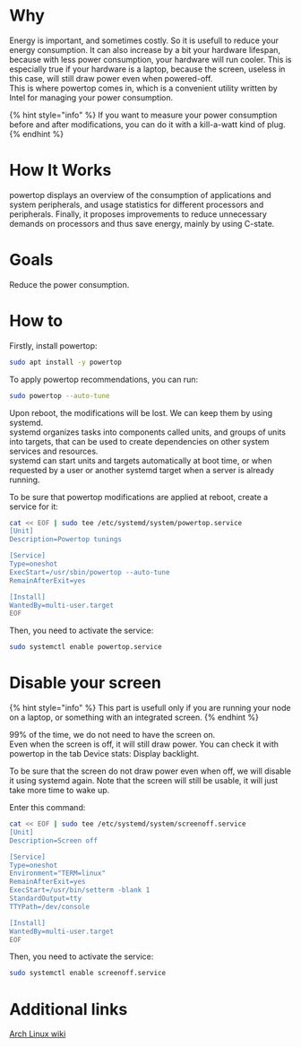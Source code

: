 # Why
Energy is important, and sometimes costly. So it is usefull to reduce your energy consumption. It can also increase by a bit your hardware lifespan, because with less power consumption, your hardware will run cooler. This is especially true if your hardware is a laptop, because the screen, useless in this case, will still draw power even when powered-off.  
This is where powertop comes in, which is a convenient utility written by Intel for managing your power consumption.

{% hint style="info" %} If you want to measure your power consumption before and after modifications, you can do it with a kill-a-watt kind of plug. {% endhint %}

# How It Works
powertop displays an overview of the consumption of applications and system peripherals, and usage statistics for different processors and peripherals. Finally, it proposes improvements to reduce unnecessary demands on processors and thus save energy, mainly by using C-state. 

# Goals
Reduce the power consumption.

# How to
Firstly, install powertop:
```bash
sudo apt install -y powertop
```

To apply powertop recommendations, you can run:
```bash
sudo powertop --auto-tune
```

Upon reboot, the modifications will be lost. We can keep them by using systemd.  
systemd organizes tasks into components called units, and groups of units into targets, that can be used to create dependencies on other system services and resources.  
systemd can start units and targets automatically at boot time, or when requested by a user or another systemd target when a server is already running.  

To be sure that powertop modifications are applied at reboot, create a service for it:
```bash
cat << EOF | sudo tee /etc/systemd/system/powertop.service
[Unit]
Description=Powertop tunings

[Service]
Type=oneshot
ExecStart=/usr/sbin/powertop --auto-tune
RemainAfterExit=yes

[Install]
WantedBy=multi-user.target
EOF
```

Then, you need to activate the service:
```bash
sudo systemctl enable powertop.service
```

# Disable your screen
{% hint style="info" %} This part is usefull only if you are running your node on a laptop, or something with an integrated screen. {% endhint %}

99% of the time, we do not need to have the screen on.  
Even when the screen is off, it will still draw power. You can check it with powertop in the tab Device stats: Display backlight.  

To be sure that the screen do not draw power even when off, we will disable it using systemd again. Note that the screen will still be usable, it will just take more time to wake up.  

Enter this command:
```bash
cat << EOF | sudo tee /etc/systemd/system/screenoff.service
[Unit]
Description=Screen off

[Service]
Type=oneshot
Environment="TERM=linux"
RemainAfterExit=yes
ExecStart=/usr/bin/setterm -blank 1
StandardOutput=tty
TTYPath=/dev/console

[Install]
WantedBy=multi-user.target
EOF
```

Then, you need to activate the service:
```bash
sudo systemctl enable screenoff.service
```

# Additional links
[Arch Linux wiki](https://wiki.archlinux.org/title/powertop)